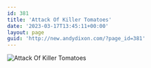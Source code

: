 ```yaml
---
id: 381
title: 'Attack Of Killer Tomatoes'
date: '2023-03-17T13:45:11+00:00'
layout: page
guid: 'http://new.andydixon.com/?page_id=381'
---
```


![Attack Of Killer Tomatoes](https://i0.wp.com/assets.g8x2.ldn.idrivee2-23.com/posters/Attack%20Of%20Killer%20Tomatoes%2001.jpg?w=1200&ssl=1 "Attack Of Killer Tomatoes")